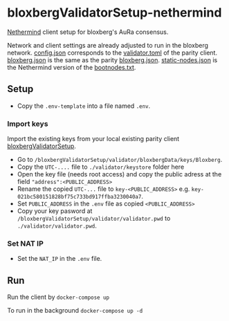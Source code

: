 # bloxbergValidatorSetup-nethermind

[Nethermind](https://github.com/NethermindEth/nethermind) client setup for bloxberg's AuRa consensus.

Network and client settings are already adjusted to run in the bloxberg network. [config.json](./validator/config.json) corresponds to the [validator.toml](https://github.com/bloxberg-org/bloxbergValidatorSetup/blob/master/validator/validator.toml) of the parity client. [bloxberg.json](./validator/bloxberg.json) is the same as the parity [bloxberg.json](https://github.com/bloxberg-org/bloxbergValidatorSetup/blob/master/validator/bloxberg.json). [static-nodes.json](./validator/static-nodes.json) is the Nethermind version of the [bootnodes.txt](https://github.com/bloxberg-org/bloxbergValidatorSetup/blob/master/validator/bootnodes.txt).

## Setup

- Copy the `.env-template` into a file named `.env`.

### Import keys

Import the existing keys from your local existing parity client [bloxbergValidatorSetup](https://github.com/bloxberg-org/bloxbergValidatorSetup).

- Go to `/bloxbergValidatorSetup/validator/bloxbergData/keys/Bloxberg`.
- Copy the `UTC-....` file to `./validator/keystore` folder here
- Open the key file (needs root access) and copy the public adress at the field `"address":<PUBLIC_ADDRESS>`
- Rename the copied `UTC-...` file to `key-<PUBLIC_ADDRESS>` e.g. `key-021bc580151828bf75c733bd917ffba3230040a7`.
- Set `PUBLIC_ADDRESS` in the `.env` file as copied `<PUBLIC_ADDRESS>`
- Copy your key pasword at `/bloxbergValidatorSetup/validator/validator.pwd` to `./validator/validator.pwd`.

### Set NAT IP

- Set the `NAT_IP` in the `.env` file.

## Run

Run the client by `docker-compose up`

To run in the background `docker-compose up -d`
